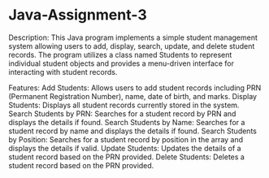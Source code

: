 # Java-Assignment-3

Description:
This Java program implements a simple student management system allowing users to add, display, search, update, and delete student records. The program utilizes a class named Students to represent individual student objects and provides a menu-driven interface for interacting with student records.

Features:
Add Students: Allows users to add student records including PRN (Permanent Registration Number), name, date of birth, and marks.
Display Students: Displays all student records currently stored in the system.
Search Students by PRN: Searches for a student record by PRN and displays the details if found.
Search Students by Name: Searches for a student record by name and displays the details if found.
Search Students by Position: Searches for a student record by position in the array and displays the details if valid.
Update Students: Updates the details of a student record based on the PRN provided.
Delete Students: Deletes a student record based on the PRN provided.
